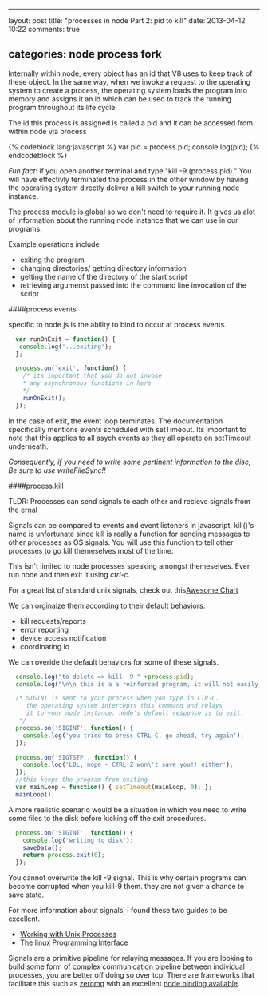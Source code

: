 ---

layout: post
title: "processes in node Part 2: pid to kill"
date: 2013-04-12 10:22
comments: true

categories: node process fork
-----------------------------

Internally within node, every object has an id that V8 uses to keep track of these object. In the same way, when we invoke a request to the operating system to create a process, the operating system loads the program into memory and assigns it an id which can be used to track the running program throughout its life cycle.

The id this process is assigned is called a pid and it can be accessed from within node via process

{% codeblock lang:javascript %} var pid = process.pid; console.log(pid); {% endcodeblock %}

*Fun fact*: if you open another terminal and type "kill -9 (process pid)." You will have effectivly terminated the process in the other window by having the operating system directly deliver a kill switch to your running node instance.

The process module is global so we don't need to require it. It gives us alot of information about the running node instance that we can use in our programs.

Example operations include

-	exiting the program
-	changing directories/ getting directory information
-	getting the name of the directory of the start script
-	retrieving argumenst passed into the command line invocation of the script

####process events

specific to node.js is the ability to bind to occur at process events.

```javascript
  var runOnExit = function() {
   console.log('...exiting');
  };

  process.on('exit', function() {
    /* its important that you do not invoke
    * any asynchronous functions in here
    */
    runOnExit();
  });

```

In the case of exit, the event loop terminates. The documentation specifically mentions events scheduled with setTimeout. Its important to note that this applies to all asych events as they all operate on setTimeout underneath.

*Consequently, if you need to write some pertinent information to the disc, Be sure to use writeFileSync!!*

####process.kill

TLDR: Processes can send signals to each other and recieve signals from the ernal

Signals can be compared to events and event listeners in javascript. kill()'s name is unfortunate since kill is really a function for sending messages to other processes as OS signals. You will use this function to tell other processes to go kill themeselves most of the time.

This isn't limited to node processes speaking amongst themeselves. Ever run node and then exit it using *ctrl-c.*

For a great list of standard unix signals, check out this[Awesome Chart](http://people.cs.pitt.edu/~alanjawi/cs449/code/shell/UnixSignals.htm)

We can orginaize them according to their default behaviors.

-	kill requests/reports
-	error reporting
-	device access notification
-	coordinating io

We can overide the default behaviors for some of these signals.

```javascript
  console.log("to delete => kill -9 " +process.pid);
  console.log("\n\n this is a a reinforced program, it will not easily die");

  /* SIGINT is sent to your process when you type in CTR-C.
     the operating system intercepts this command and relays
     it to your node instance. node's default response is to exit.
   */
  process.on('SIGINT', function() {
    console.log('you tried to press CTRL-C, go ahead, try again');
  });

  process.on('SIGTSTP', function() {
    console.log('LOL, nope - CTRL-Z won\'t save you!! either');
  });
  //this keeps the program from exiting
  var mainLoop = function() { setTimeout(mainLoop, 0); };
  mainLoop();
```

A more realistic scenario would be a situation in which you need to write some files to the disk before kicking off the exit procedures.

```javascript
  process.on('SIGINT', function() {
    console.log('writing to disk');
    saveData();
    return process.exit(0);
  });
```

You cannot overwrite the kill -9 signal. This is why certain programs can become corrupted when you kill-9 them. they are not given a chance to save state.

For more information about signals, I found these two guides to be excellent.

-	[Working with Unix Processes](http://www.workingwithunixprocesses.com/?utm_source=jstorimer.com&utm_medium=blog&utm_campaign=bookspage)
-	[The linux Programming Interface](http://www.amazon.com/The-Linux-Programming-Interface-Handbook/dp/1593272200/ref=sr_1_1?ie=UTF8&qid=1366589402&sr=8-1&keywords=linux+programming+interface)

Signals are a primitive pipeline for relaying messages. If you are looking to build some form of complex communication pipeline between individual processes, you are better off doing so over tcp. There are frameworks that facilitate this such as [zeromq](http://www.zeromq.org/) with an excellent [node binding available](https://github.com/JustinTulloss/zeromq.node).
